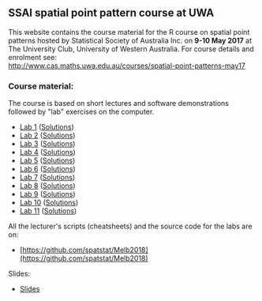 ## SSAI spatial point pattern course at UWA

This website contains the course material for the R course on spatial point patterns hosted by Statistical Society of Australia Inc. on **9-10 May 2017** at The University Club, University of Western Australia. For course details and enrolment see:  
http://www.cas.maths.uwa.edu.au/courses/spatial-point-patterns-may17

### Course material:

The course is based on short lectures and software demonstrations followed by "lab" exercises on the computer.

- [Lab 1](./labs/lab01.html)   ([Solutions](./solutions/solution01.html))
- [Lab 2](./labs/lab02.html)   ([Solutions](./solutions/solution02.html))
- [Lab 3](./labs/lab03.html)   ([Solutions](./solutions/solution03.html))
- [Lab 4](./labs/lab04.html)   ([Solutions](./solutions/solution04.html))
- [Lab 5](./labs/lab05.html)   ([Solutions](./solutions/solution05.html))
- [Lab 6](./labs/lab06.html)   ([Solutions](./solutions/solution06.html))
- [Lab 7](./labs/lab07.html)   ([Solutions](./solutions/solution07.html))
- [Lab 8](./labs/lab08.html)   ([Solutions](./solutions/solution08.html))
- [Lab 9](./labs/lab09.html)   ([Solutions](./solutions/solution09.html))
- [Lab 10](./labs/lab10.html)   ([Solutions](./solutions/solution10.html))
- [Lab 11](./labs/lab11.html)   ([Solutions](./solutions/solution11.html))

All the lecturer's scripts (cheatsheets) and the source code for the labs are on:

- [https://github.com/spatstat/Melb2018](https://github.com/spatstat/Melb2018)

Slides:

- [Slides](./slides/slides.pdf)

